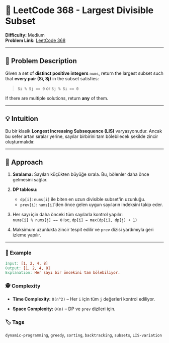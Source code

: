 # 🔢 LeetCode 368 - Largest Divisible Subset

**Difficulty:** Medium  
**Problem Link:** [LeetCode 368](https://leetcode.com/problems/largest-divisible-subset/)

---

## 🧩 Problem Description

Given a set of **distinct positive integers** `nums`, return the largest subset such that **every pair (Si, Sj)** in the subset satisfies:

> `Si % Sj == 0` or `Sj % Si == 0`

If there are multiple solutions, return **any** of them.

---

## 💡 Intuition

Bu bir klasik **Longest Increasing Subsequence (LIS)** varyasyonudur. Ancak bu sefer artan sıralar yerine, sayılar birbirini tam bölebilecek şekilde zincir oluşturmalıdır.

---

## 🚀 Approach

1. **Sıralama:** Sayıları küçükten büyüğe sırala. Bu, bölenler daha önce gelmesini sağlar.
2. **DP tablosu:** 
   - `dp[i]`: `nums[i]` ile biten en uzun divisible subset'in uzunluğu.
   - `prev[i]`: `nums[i]`'den önce gelen uygun sayıların indeksini takip eder.
3. Her sayı için daha önceki tüm sayılarla kontrol yapılır:  
   `nums[i] % nums[j] == 0` ise, `dp[i] = max(dp[i], dp[j] + 1)`

4. Maksimum uzunlukta zincir tespit edilir ve `prev` dizisi yardımıyla geri izleme yapılır.

---

### 🧪 Example

```makefile
Input: [1, 2, 4, 8]
Output: [1, 2, 4, 8]
Explanation: Her sayı bir öncekini tam bölebiliyor.
```

### 🕵️ Complexity

- **Time Complexity:** `O(n^2)` – Her `i` için tüm `j` değerleri kontrol ediliyor.

- **Space Complexity:** `O(n)` – DP ve `prev` dizileri için.

### 🏷️ Tags

`dynamic-programming`, `greedy`, `sorting`, `backtracking`, `subsets`, `LIS-variation`